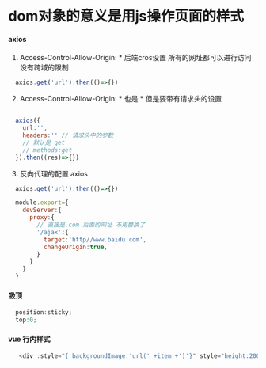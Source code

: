 # dom对象的意义是用js操作页面的样式


#### axios
1. Access-Control-Allow-Origin: * 后端cros设置 所有的网址都可以进行访问 没有跨域的限制
```js
  axios.get('url').then(()=>{})
```
2. Access-Control-Allow-Origin: * 也是 *  但是要带有请求头的设置 
```js

  axios({
    url:'',
    headers:'' // 请求头中的参数
    // 默认是 get
    // methods:get
  }).then((res)=>{})

```
3. 反向代理的配置 axios   
```js
  axios.get('url').then(()=>{})

  module.export={
    devServer:{
      proxy:{
        // 直接是.com 后面的网址 不用替换了
        '/ajax':{
          target:'http//www.baidu.com',
          changeOrigin:true,
        }
      }
    }
  }

```

####  吸顶
```js
  position:sticky;
  top:0;
```

#### vue 行内样式
```js
   <div :style="{ backgroundImage:'url(' +item +')'}" style="height:200px;background-size:cover">

```
#### 
